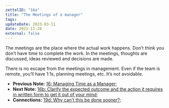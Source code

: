 ```yaml
---
zettelID: "16a"
title: "The Meetings of a manager"
tags:
updateDate: 2023-03-11
date: 2021-11-28
external: false
---
```


The meetings are the place where the actual work happens. Don’t think you don’t have time to complete the work. In the meetings, thoughts are discussed, ideas reviewed and decisions are made.

There is no escape from the meetings in management. Even if the team is remote, you’ll have 1:1s, planning meetings, etc. It’s not avoidable.

- **Previous Note:** [16: Managing Time as a Manager](/notes/16/);
- **Next Note:** [16b: Clarify the expected outcome and the action it requires in written form to get it out of your mind](/notes/16b/);
- **Connections:** [19d: Why can't this be done sooner?](/notes/19d/);
